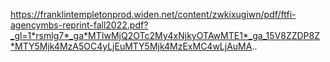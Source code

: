 https://franklintempletonprod.widen.net/content/zwkixugiwn/pdf/ftfi-agencymbs-reprint-fall2022.pdf?_gl=1*rsmlg7*_ga*MTIwMjQ2OTc2My4xNjkyOTAwMTE1*_ga_15V8ZZDP8Z*MTY5Mjk4MzA5OC4yLjEuMTY5Mjk4MzExMC4wLjAuMA..